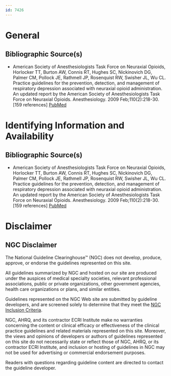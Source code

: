 ```yaml
---
id: 7426
---
```


# General

## Bibliographic Source(s)

- American Society of Anesthesiologists Task Force on Neuraxial Opioids, Horlocker TT, Burton AW, Connis RT, Hughes SC, Nickinovich DG, Palmer CM, Pollock JE, Rathmell JP, Rosenquist RW, Swisher JL, Wu CL. Practice guidelines for the prevention, detection, and management of respiratory depression associated with neuraxial opioid administration. An updated report by the American Society of Anesthesiologists Task Force on Neuraxial Opioids. Anesthesiology. 2009 Feb;110(2):218-30. [159 references] [ PubMed ](http://www.ncbi.nlm.nih.gov/entrez/query.fcgi?cmd=Retrieve&db=pubmed&dopt=Abstract&list_uids=19194148)

# Identifying Information and Availability

## Bibliographic Source(s)

- American Society of Anesthesiologists Task Force on Neuraxial Opioids, Horlocker TT, Burton AW, Connis RT, Hughes SC, Nickinovich DG, Palmer CM, Pollock JE, Rathmell JP, Rosenquist RW, Swisher JL, Wu CL. Practice guidelines for the prevention, detection, and management of respiratory depression associated with neuraxial opioid administration. An updated report by the American Society of Anesthesiologists Task Force on Neuraxial Opioids. Anesthesiology. 2009 Feb;110(2):218-30. [159 references] [ PubMed ](http://www.ncbi.nlm.nih.gov/entrez/query.fcgi?cmd=Retrieve&db=pubmed&dopt=Abstract&list_uids=19194148)

# Disclaimer

## NGC Disclaimer

The National Guideline Clearinghouse™ (NGC) does not develop, produce, approve, or endorse the guidelines represented on this site.

All guidelines summarized by NGC and hosted on our site are produced under the auspices of medical specialty societies, relevant professional associations, public or private organizations, other government agencies, health care organizations or plans, and similar entities.

Guidelines represented on the NGC Web site are submitted by guideline developers, and are screened solely to determine that they meet the [NGC Inclusion Criteria](/help-and-about/summaries/inclusion-criteria).

NGC, AHRQ, and its contractor ECRI Institute make no warranties concerning the content or clinical efficacy or effectiveness of the clinical practice guidelines and related materials represented on this site. Moreover, the views and opinions of developers or authors of guidelines represented on this site do not necessarily state or reflect those of NGC, AHRQ, or its contractor ECRI Institute, and inclusion or hosting of guidelines in NGC may not be used for advertising or commercial endorsement purposes.

Readers with questions regarding guideline content are directed to contact the guideline developer.

